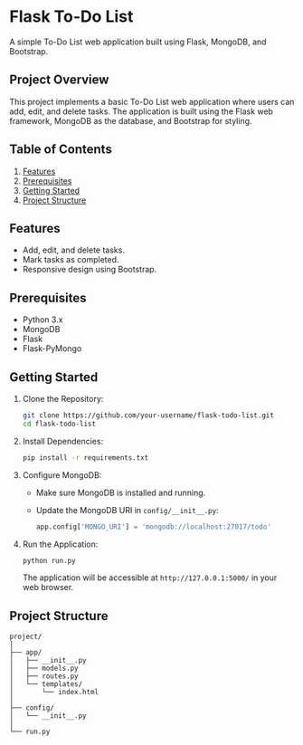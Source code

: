 # Flask To-Do List

A simple To-Do List web application built using Flask, MongoDB, and Bootstrap.

## Project Overview

This project implements a basic To-Do List web application where users can add, edit, and delete tasks. The application is built using the Flask web framework, MongoDB as the database, and Bootstrap for styling.

## Table of Contents

1. [Features](#features)
2. [Prerequisites](#prerequisites)
3. [Getting Started](#getting-started)
4. [Project Structure](#project-structure)

## Features

- Add, edit, and delete tasks.
- Mark tasks as completed.
- Responsive design using Bootstrap.

## Prerequisites

- Python 3.x
- MongoDB
- Flask
- Flask-PyMongo

## Getting Started

1. Clone the Repository:

    ```bash
    git clone https://github.com/your-username/flask-todo-list.git
    cd flask-todo-list
    ```

2. Install Dependencies:

    ```bash
    pip install -r requirements.txt
    ```

3. Configure MongoDB:

    - Make sure MongoDB is installed and running.
    - Update the MongoDB URI in `config/__init__.py`:

      ```python
      app.config['MONGO_URI'] = 'mongodb://localhost:27017/todo'
      ```

4. Run the Application:

    ```bash
    python run.py
    ```

    The application will be accessible at `http://127.0.0.1:5000/` in your web browser.

## Project Structure

```plaintext
project/
│
├── app/
│   ├── __init__.py
│   ├── models.py
│   ├── routes.py
│   └── templates/
│       └── index.html
│
├── config/
│   └── __init__.py
│
└── run.py
